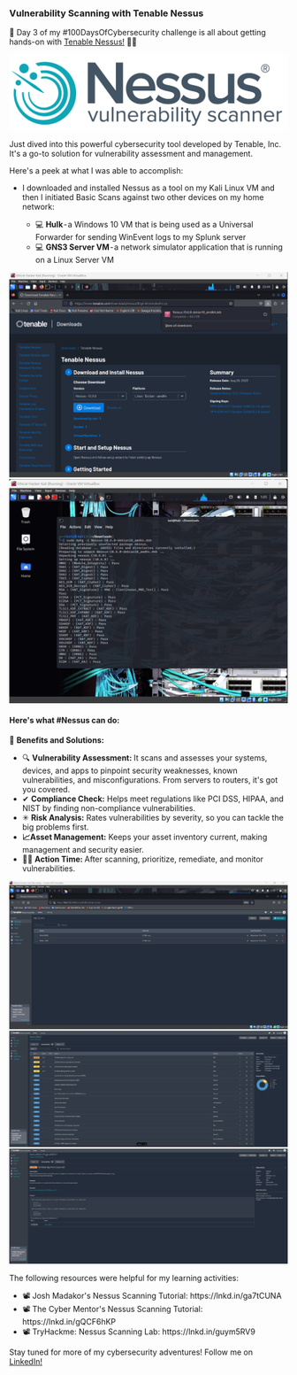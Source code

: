 ### Vulnerability Scanning with Tenable Nessus

🚀 Day 3 of my #100DaysOfCybersecurity challenge is all about getting hands-on with <a href="https://www.tenable.com/try"> Tenable Nessus!</a> 🕵️‍♂️

<img src="/assets/images/nessus logo.png">

Just dived into this powerful cybersecurity tool developed by Tenable, Inc. It's a go-to solution for vulnerability assessment and management.

Here's a peek at what I was able to accomplish:

<ul>

<li> I downloaded and installed Nessus as a tool on my Kali Linux VM and then I initiated Basic Scans against two other devices on my home network:</li>

<ul>

<li>
💻 <b>Hulk</b> - a Windows 10 VM that is being used as a Universal Forwarder for sending WinEvent logs to my Splunk server </li>

<li> 💻 <b>GNS3 Server VM </b>- a network simulator application that is running on a Linux Server VM</li> </ul>

</ul>

<img src="/assets/images/nessus4.png">
</br>

<img src="/assets/images/nessus5.png">
</br>

<h4> Here's what #Nessus can do: </h4>



💪 <b> Benefits and Solutions: </b>

<ul>
<li>🔍 <b>Vulnerability Assessment: </b> It scans and assesses your systems, devices, and apps to pinpoint security weaknesses, known vulnerabilities, and misconfigurations. From servers to routers, it's got you covered. </li>

<li>✔ <b>Compliance Check:</b> Helps meet regulations like PCI DSS, HIPAA, and NIST by finding non-compliance vulnerabilities.</li>


<li>✳ <b>Risk Analysis:</b> Rates vulnerabilities by severity, so you can tackle the big problems first. </li>

<li><b>📈Asset Management:</b> Keeps your asset inventory current, making management and security easier.</li>

<li>👊🏽 <b>Action Time: </b> After scanning, prioritize, remediate, and monitor vulnerabilities. </li>

</ul>
<img src="/assets/images/nessus1.png">

<img src="/assets/images/nessus2.png">

<img src="/assets/images/nessus3.png">


The following resources were helpful for my learning activities:
<ul>
<li>📽 Josh Madakor's Nessus Scanning Tutorial: https://lnkd.in/ga7tCUNA </li>
<li>📽 The Cyber Mentor's Nessus Scanning Tutorial: https://lnkd.in/gQCF6hKP </li>
<li>📽 TryHackme: Nessus Scanning Lab: https://lnkd.in/guym5RV9 </li>
</ul>

Stay tuned for more of my cybersecurity adventures!
Follow me on <a href="https://www.linkedin.com/in/nishaprudhomme/">LinkedIn!</a>